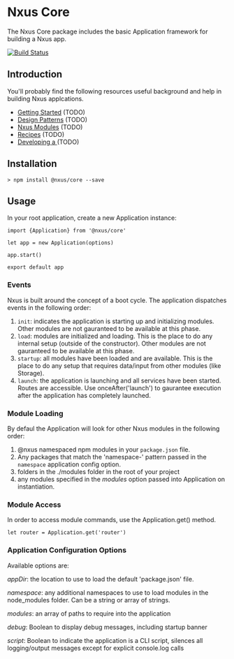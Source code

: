 # Nxus Core

The Nxus Core package includes the basic Application framework for building a Nxus app.

[![Build Status](https://travis-ci.org/nxus/core.svg?branch=master)](https://travis-ci.org/nxus/core)

## Introduction

You'll probably find the following resources useful background and help in building Nxus applcations.

* [Getting Started]() (TODO)
* [Design Patterns]() (TODO)
* [Nxus Modules]() (TODO)
* [Recipes]() (TODO)
* [Developing a ]() (TODO)

## Installation

```
> npm install @nxus/core --save
```

## Usage

In your root application, create a new Application instance:

```
import {Application} from '@nxus/core'

let app = new Application(options)

app.start()

export default app
```

### Events

Nxus is built around the concept of a boot cycle.  The application dispatches events in the following order:

1. `init`: indicates the application is starting up and initializing modules.  Other modules are not gauranteed to be available at this phase.
1. `load`: modules are initialized and loading. This is the place to do any internal setup (outside of the constructor). Other modules are not gauranteed to be available at this phase.
1. `startup`: all modules have been loaded and are available. This is the place to do any setup that requires data/input from other modules (like Storage).
1. `launch`: the application is launching and all services have been started. Routes are accessible. Use onceAfter('launch') to gaurantee execution after the application has completely launched.

### Module Loading

By defaul the Application will look for other Nxus modules in the following order:

1. @nxus namespaced npm modules in your `package.json` file.
1. Any packages that match the 'namespace-' pattern passed in the `namespace` application config option.
1. folders in the ./modules folder in the root of your project
1. any modules specified in the *modules* option passed into Application on instantiation.

### Module Access

In order to access module commands, use the Application.get() method.

```
let router = Application.get('router')
```

### Application Configuration Options

Available options are:

*appDir*: the location to use to load the default 'package.json' file. 

*namespace*: any additional namespaces to use to load modules in the node_modules folder. Can be a string or array of strings.

*modules*: an array of paths to require into the application

*debug*: Boolean to display debug messages, including startup banner

*script*: Boolean to indicate the application is a CLI script, silences all logging/output messages except for explicit console.log calls


